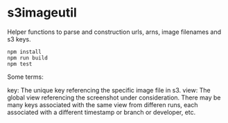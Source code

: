 # s3imageutil
Helper functions to parse and construction urls, arns, image filenames and s3 keys.

```
npm install
npm run build
npm test
```

Some terms:

key: The unique key referencing the specific image file in s3.
view: The global view referencing the screenshot under consideration. There may be many keys associated with the same view from differen runs, each associated with a different timestamp or branch or developer, etc.